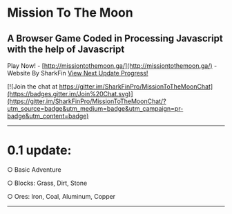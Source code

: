# Mission To The Moon
## A Browser Game Coded in Processing Javascript with the help of Javascript
Play Now! - [http://missiontothemoon.ga/](http://missiontothemoon.ga/) - Website By SharkFin
[View Next Update Progress!](http://s.codepen.io/SharkFinProductions/debug/zBryxy)

[![Join the chat at https://gitter.im/SharkFinPro/MissionToTheMoonChat](https://badges.gitter.im/Join%20Chat.svg)](https://gitter.im/SharkFinPro/MissionToTheMoonChat/?utm_source=badge&utm_medium=badge&utm_campaign=pr-badge&utm_content=badge)

-----

# 0.1 update:

 ○ Basic Adventure

 ○ Blocks: Grass, Dirt, Stone

 ○ Ores: Iron, Coal, Aluminum, Copper

---

